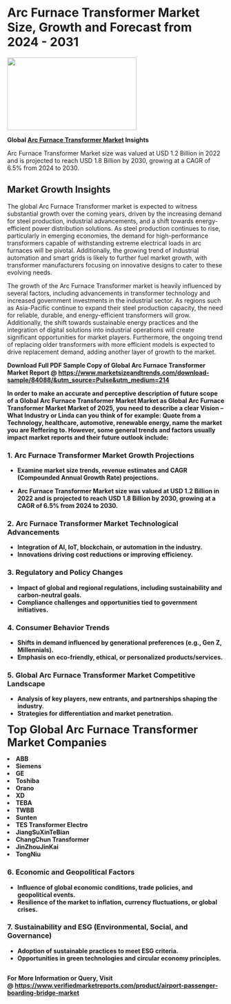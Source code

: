 <H1>Arc Furnace Transformer Market Size, Growth and Forecast from 2024 - 2031</H1><img class="aligncenter size-medium wp-image-584254" src="https://thirdeyenews.in/wp-content/uploads/2024/09/Global-Market-Research-300x168.jpeg" alt="" width="300" height="168" /><p><strong>Global&nbsp;<a href="https://www.marketsizeandtrends.com/download-sample/84088/&amp;utm_source=Pulse&amp;utm_medium=214">Arc Furnace Transformer Market</a> Insights</strong></p><p>Arc Furnace Transformer Market size was valued at USD 1.2 Billion in 2022 and is projected to reach USD 1.8 Billion by 2030, growing at a CAGR of 6.5% from 2024 to 2030.</p><p><h2>Market Growth Insights</h2> <p>The global Arc Furnace Transformer market is expected to witness substantial growth over the coming years, driven by the increasing demand for steel production, industrial advancements, and a shift towards energy-efficient power distribution solutions. As steel production continues to rise, particularly in emerging economies, the demand for high-performance transformers capable of withstanding extreme electrical loads in arc furnaces will be pivotal. Additionally, the growing trend of industrial automation and smart grids is likely to further fuel market growth, with transformer manufacturers focusing on innovative designs to cater to these evolving needs.</p> <p><strong></strong></p> <p>The growth of the Arc Furnace Transformer market is heavily influenced by several factors, including advancements in transformer technology and increased government investments in the industrial sector. As regions such as Asia-Pacific continue to expand their steel production capacity, the need for reliable, durable, and energy-efficient transformers will grow. Additionally, the shift towards sustainable energy practices and the integration of digital solutions into industrial operations will create significant opportunities for market players. Furthermore, the ongoing trend of replacing older transformers with more efficient models is expected to drive replacement demand, adding another layer of growth to the market.</p> <p><strong></p><p><span class=""><strong>Download Full PDF Sample Copy of Global Arc Furnace Transformer Market Report</strong> @ <a href="https://www.marketsizeandtrends.com/download-sample/84088/&amp;utm_source=Pulse&amp;utm_medium=214" target="_blank">https://www.marketsizeandtrends.com/download-sample/84088/&amp;utm_source=Pulse&amp;utm_medium=214</a></span></p><p>In order to make an accurate and perceptive description of future scope of a Global&nbsp;Arc Furnace Transformer Market Market as Global&nbsp;Arc Furnace Transformer Market Market of 2025, you need to describe a clear Vision &ndash; What Industry or Linda can you think of for example: Quote from a Technology, healthcare, automotive, renewable energy, name the market you are Reffering to. However, some general trends and factors usually impact market reports and their future outlook include:</p><h3>1.&nbsp;<strong>Arc Furnace Transformer Market Growth Projections</strong></h3><ul><li>Examine market size trends, revenue estimates and CAGR (Compounded Annual Growth Rate) projections.</li><li><p>Arc Furnace Transformer Market size was valued at USD 1.2 Billion in 2022 and is projected to reach USD 1.8 Billion by 2030, growing at a CAGR of 6.5% from 2024 to 2030.</p></li></ul><h3>2.&nbsp;<strong>Arc Furnace Transformer Market Technological Advancements</strong></h3><ul><li>Integration of AI, IoT, blockchain, or automation in the industry.</li><li>Innovations driving cost reductions or improving efficiency.</li></ul><h3>3.&nbsp;<strong>Regulatory and Policy Changes</strong></h3><ul><li>Impact of global and regional regulations, including sustainability and carbon-neutral goals.</li><li>Compliance challenges and opportunities tied to government initiatives.</li></ul><h3>4.&nbsp;<strong>Consumer Behavior Trends</strong></h3><ul><li>Shifts in demand influenced by generational preferences (e.g., Gen Z, Millennials).</li><li>Emphasis on eco-friendly, ethical, or personalized products/services.</li></ul><h3>5.&nbsp;<strong>Global Arc Furnace Transformer Market Competitive Landscape</strong></h3><ul><li>Analysis of key players, new entrants, and partnerships shaping the industry.</li><li>Strategies for differentiation and market penetration.</li></ul><p data-pm-slice="1 1 []"><span style="color: inherit; font-family: inherit; font-size: 25px;">Top Global Arc Furnace Transformer Market Companies</span></p><div class="" data-test-id=""><p><li>ABB</li><li> Siemens</li><li> GE</li><li> Toshiba</li><li> Orano</li><li> XD</li><li> TEBA</li><li> TWBB</li><li> Sunten</li><li> TES Transformer Electro</li><li> JiangSuXinTeBian</li><li> ChangChun Transformer</li><li> JinZhouJinKai</li><li> TongNiu</li></p></div><h3>6.&nbsp;<strong>Economic and Geopolitical Factors</strong></h3><ul><li>Influence of global economic conditions, trade policies, and geopolitical events.</li><li>Resilience of the market to inflation, currency fluctuations, or global crises.</li></ul><h3>7.&nbsp;<strong>Sustainability and ESG (Environmental, Social, and Governance)</strong></h3><ul><li>Adoption of sustainable practices to meet ESG criteria.</li><li>Opportunities in green technologies and circular economy principles.</li></ul><h2><strong style="font-size: 14px;">For More Information or Query, Visit @&nbsp;</strong><a style="background-color: #ffffff; font-size: 14px;" href="https://www.marketsizeandtrends.com/report/arc-furnace-transformer-market/" target="_blank">https://www.verifiedmarketreports.com/product/airport-passenger-boarding-bridge-market</a></h2>
